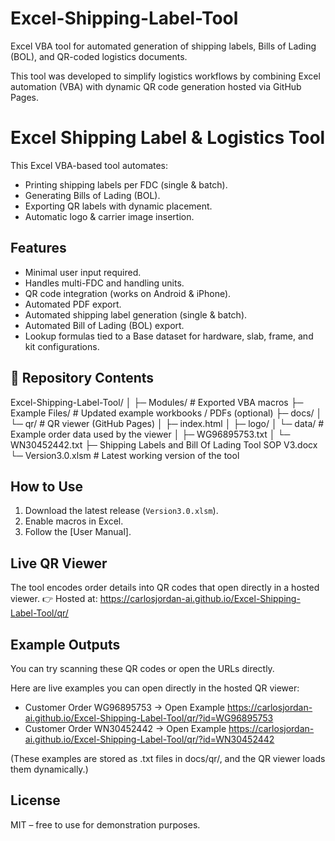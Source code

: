 # Excel-Shipping-Label-Tool
Excel VBA tool for automated generation of shipping labels, Bills of Lading (BOL), and QR-coded logistics documents.

This tool was developed to simplify logistics workflows by combining Excel automation (VBA) with dynamic QR code generation hosted via GitHub Pages.



# Excel Shipping Label & Logistics Tool

This Excel VBA-based tool automates:
- Printing shipping labels per FDC (single & batch).
- Generating Bills of Lading (BOL).
- Exporting QR labels with dynamic placement.
- Automatic logo & carrier image insertion.

## Features
- Minimal user input required.
- Handles multi-FDC and handling units.
- QR code integration (works on Android & iPhone).
- Automated PDF export.
- Automated shipping label generation (single & batch).
- Automated Bill of Lading (BOL) export.
- Lookup formulas tied to a Base dataset for hardware, slab, frame, and kit configurations.

  

## 📂 Repository Contents
Excel-Shipping-Label-Tool/
│
├─ Modules/                      # Exported VBA macros
├─ Example Files/                # Updated example workbooks / PDFs (optional)
├─ docs/
│  └─ qr/                        # QR viewer (GitHub Pages)
│     ├─ index.html
│     ├─ logo/
│     └─ data/                   # Example order data used by the viewer
│        ├─ WG96895753.txt
│        └─ WN30452442.txt
├─ Shipping Labels and Bill Of Lading Tool SOP V3.docx
└─ Version3.0.xlsm               # Latest working version of the tool


## How to Use
1. Download the latest release (`Version3.0.xlsm`).
2. Enable macros in Excel.
3. Follow the [User Manual].

## Live QR Viewer
The tool encodes order details into QR codes that open directly in a hosted viewer.
👉 Hosted at:
https://carlosjordan-ai.github.io/Excel-Shipping-Label-Tool/qr/

## Example Outputs
You can try scanning these QR codes or open the URLs directly.

Here are live examples you can open directly in the hosted QR viewer:
- Customer Order WG96895753 → Open Example https://carlosjordan-ai.github.io/Excel-Shipping-Label-Tool/qr/?id=WG96895753
- Customer Order WN30452442 → Open Example https://carlosjordan-ai.github.io/Excel-Shipping-Label-Tool/qr/?id=WN30452442

(These examples are stored as .txt files in docs/qr/, and the QR viewer loads them dynamically.)


## License
MIT – free to use for demonstration purposes.
